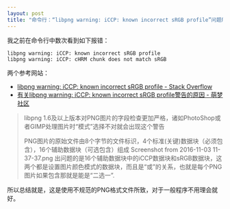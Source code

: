 ```yaml
---
layout: post
title: "命令行：“libpng warning: iCCP: known incorrect sRGB profile”问题解析"
---
```


我之前在命令行中数次看到如下报错：

```text
libpng warning: iCCP: known incorrect sRGB profile
libpng warning: iCCP: cHRM chunk does not match sRGB
```

两个参考网站：

- [libpng warning: iCCP: known incorrect sRGB profile - Stack Overflow](https://stackoverflow.com/questions/22745076/libpng-warning-iccp-known-incorrect-srgb-profile)
- [有关libpng warning: iCCP: known incorrect sRGB profile警告的原因 - 萌梦社区](https://qtdream.com/topic/774/%E6%9C%89%E5%85%B3libpng-warning-iccp-known-incorrect-srgb-profile%E8%AD%A6%E5%91%8A%E7%9A%84%E5%8E%9F%E5%9B%A0)

> libpng 1.6及以上版本对PNG图片的字段检查更加严格，诸如PhotoShop或者GIMP处理图片时“模式”选择不对就会出现这个警告
>
> PNG图片的原始文件由8个字节的文件标识，4个标准(关键)数据块（必须包含），16个辅助数据块（可选包含）组成
> Screenshot from 2016-11-03 11-37-37.png
> 出问题的是16个辅助数据块中的iCCP数据块和sRGB数据块，这两个都是设置图片颜色模式的数据块，而且是“或”的关系，也就是每个PNG图片如果包含那就是能是“二选一”.

所以总结就是，这是使用不规范的PNG格式文件所致，对于一般程序不用理会就好。
